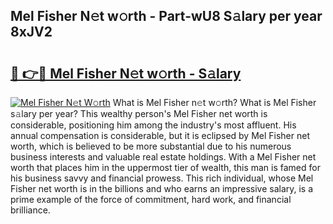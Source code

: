 ## Mel Fisher N𝚎t w𝚘rth - Part-wU8 S𝚊lary per year 8xJV2

# <h2><a href="http://gc1luc.nevu.top/?p=Mel+Fisher">🔗 👉🔴 Mel Fisher N𝚎t w𝚘rth - S𝚊lary</a></h2>

[![Mel Fisher N𝚎t W𝚘rth](https://i.imgur.com/Oavwk0R.jpeg)](http://gc1luc.nevu.top/?p=Mel+Fisher)
What is Mel Fisher n𝚎t w𝚘rth? What is Mel Fisher s𝚊lary per year?
This wealthy person's Mel Fisher net worth is considerable, positioning him among the industry's most affluent. His annual compensation is considerable, but it is eclipsed by Mel Fisher net worth, which is believed to be more substantial due to his numerous business interests and valuable real estate holdings. With a Mel Fisher net worth that places him in the uppermost tier of wealth, this man is famed for his business savvy and financial prowess. This rich individual, whose Mel Fisher net worth is in the billions and who earns an impressive salary, is a prime example of the force of commitment, hard work, and financial brilliance.
